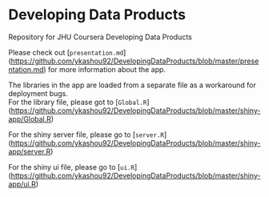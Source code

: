 # Developing Data Products
Repository for JHU Coursera Developing Data Products

Please check out [`presentation.md`] (https://github.com/ykashou92/DevelopingDataProducts/blob/master/presentation.md) for more information about the app.

The libraries in the app are loaded from a separate file as a workaround for deployment bugs.  
For the library file, please got to [`Global.R`] (https://github.com/ykashou92/DevelopingDataProducts/blob/master/shiny-app/Global.R)

For the shiny server file, please go to [`server.R`] (https://github.com/ykashou92/DevelopingDataProducts/blob/master/shiny-app/server.R)

For the shiny ui file, please go to [`ui.R`] (https://github.com/ykashou92/DevelopingDataProducts/blob/master/shiny-app/ui.R)

